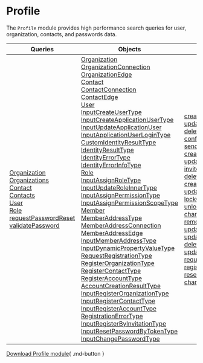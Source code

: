 # Profile

The `Profile` module provides high performance search queries for user, organization, contacts, and passwords data.

| Queries                                                             	| Objects                                        	| Mutations|
|--------------------------------------------------------------------	|-------------------------------------------------	|----------|
| [Organization](Queries/organization.md)<br> [Organizations](Queries/organizations.md)<br>[Contact](Queries/contact.md)<br>[Contacts](Queries/contacts.md)<br>[User](Queries/user.md)<br>[Role](Queries/role.md)<br>	[requestPasswordReset](Queries/requestPasswordReset.md)<br> [validatePassword](Queries/validatePassword.md)| [Organization](Objects/OrganizationType.md)<br> [OrganizationConnection](Objects/OrganizationConnection.md)<br> [OrganizationEdge](Objects/OrganizationEdge.md)<br> [Contact](Objects/ContactType.md)<br> [ContactConnection](Objects/ContactConnection.md)<br> [ContactEdge](Objects/ContactEdge.md) <br>[User](Objects/UserType.md)<br> [InputCreateUserType](Objects/InputCreateUserType.md)<br> [InputCreateApplicationUserType](Objects/InputCreateApplicationUserType.md)<br> [InputUpdateApplicationUser](Objects/InputUpdateApplicationUserType.md)<br> [InputApplicationUserLoginType](Objects/InputApplicationUserLoginType.md)<br> [CustomIdentityResultType](Objects/CustomIdentityResultType.md)<br> [IdentityResultType](Objects/IdentityResultType.md)<br> [IdentityErrorType](Objects/IdentityErrorType.md)<br> [IdentityErrorInfoType](Objects/IdentityErrorInfoType.md)<br>[Role](Objects/RoleType.md)<br> [InputAssignRoleType](Objects/InputAssignRoleType.md)<br> [InputUpdateRoleInnerType](/Objects/InputUpdateRoleInnerType.md) <br> [InputAssignPermissionType](Objects/InputAssignPermissionType.md) <br>[InputAssignPermissionScopeType](Objects/InputAssignPermissionScopeType.md) <br>[Member](Objects/MemberType.md)<br>[MemberAddressType](Objects/MemberAddressType.md)<br> [MemberAddressConnection](Objects/MemberAddressConnection.md)<br> [MemberAddressEdge](Objects/MemberAddressEdge.md)<br> [InputMemberAddressType](Objects/InputMemberAddressType.md)<br> [InputDynamicPropertyValueType](Objects/InputDynamicPropertyValueType.md)<br> [RequestRegistrationType](Objects/RequestRegistrationType.md)<br> [RegisterOrganizationType](Objects/RegisterOrganizationType.md)<br> [RegisterContactType](Objects/RegisterContactType.md)<br> [RegisterAccountType](Objects/RegisterAccountType.md)<br> [AccountCreationResultType](Objects/AccountCreationResultType.md)<br> [InputRegisterOrganizationType](Objects/InputRegisterOrganizationType.md)<br> [InputRegisterContactType](Objects/InputRegisterContactType.md)<br> [InputRegisterAccountType](Objects/InputRegisterAccountType.md)<br> [RegistrationErrorType](Objects/RegistrationErrorType.md)<br> [InputRegisterByInvitationType](Objects/InputRegisterByInvitationType.md)<br> [InputResetPasswordByTokenType](Objects/InputResetPasswordByTokenType.md)<br> [InputChangePasswordType](Objects/InputChangePasswordType.md)<br>|[createContact](Mutations/createContact.md)<br> [updateContact](Mutations/updateContact.md)<br>[deleteContact](Mutations/deleteContact.md)<br>[confirmEmail](Mutations/confirmEmail.md)<br>[sendVerifyEmail](Mutations/sendVerifyEmail.md) <br>[createUser](Mutations/createUser.md)<br>[updateUser](Mutations/updateUser.md)<br> [inviteUser](Mutations/inviteUser.md)<br> [deleteUsers](Mutations/deleteUsers.md)<br> [createOrganization](Mutations/createOrganization.md)<br>[updateOrganization](Mutations/updateOrganization.md)<br>[lockOrganizationContact](Mutations/lockOrganizationContact.md)<br>[unlockOrganizationContact](Mutations/unlockOrganizationContact.md)<br>[changeOrganizationContactRole](Mutations/changeOrganizationContactRole.md)<br>[removeMemberFromOrganization](Mutations/removeMemberFromOrganization.md)<br> [updateRole](Mutations/updateRole.md) <br> [updateMemberAddresses](Mutations/updateMemberAddresses.md)<br>[deleteMemberAddresses](Mutations/deleteMemberAddresses.md)<br> [updateMemberDynamicProperties](Mutations/updateMemberDynamicProperties.md)<br> [requestRegistration](Mutations/requestRegistration.md)<br> [registerByInvitation](Mutations/registerByInvitation.md)<br> [resetPasswordByToken](Mutations/resetPasswordByToken.md)<br> [changePassword](Mutations/changePassword.md)<br> |


[Download Profile module](https://github.com/VirtoCommerce/vc-module-profile-experience-api/releases){ .md-button }
